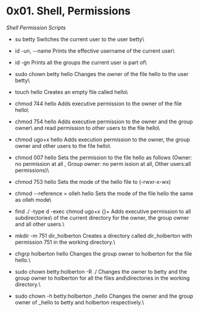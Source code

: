 **0x01. Shell, Permissions**
============================

_Shell Permission Scripts_

  * su betty          Switches the current user to the user betty\

  * id -un, --name    Prints the effective username of the current user\
  * id -gn            Prints all the groups the current user is part of\
  
  * sudo chown betty hello  Changes the owner of the file hello to the user betty\
  
  * touch hello       Creates an empty file called hello\
  * chmod 744 hello   Adds executive permission to the owner of the file hello\
  * chmod 754 hello   Adds executive permission to the owner and the group owner\ and read permission to other users to the file hello\

  * chmod ugo+x hello Adds execution permission to the owner, the group owner and other users to the file hello\
  
  * chmod 007 hello   Sets the permission to the file hello as follows (Owner: no permission at all , Group owner: no perm                        ission at all, Other users:all permissions)\
  
  * chmod 753 hello   Sets the mode of the hello file to (-rwxr-x-wx)

  * chmod --reference = olleh hello   Sets the mode of the file hello the same as olleh mode\
  
  * find ./ -type d -exec chmod ugo+x {}+      Adds executive permission to all subdirectories\ of the current directory for                                               the owner, the group owner and all other users.\

  * mkdir -m 751 dir_holberton    Creates a directory called dir_holberton with permission 751 in the working directory.\
  * chgrp holberton hello         Changes the group owner to holberton for the file hello.\

  * sudo chown betty:holberton -R ./   Changes the owner to betty and the group owner to holberton for all the files and\directories in the working directory.\

* sudo chown -h betty:holberton _hello  Changes the owner and the group owner of _hello to betty and holberton respectively.\
